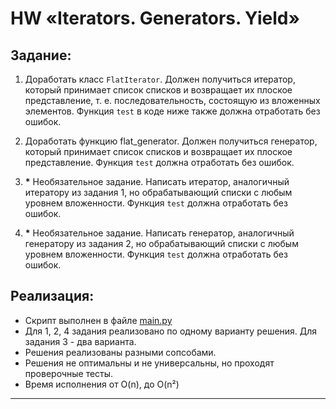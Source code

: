 # HW «Iterators. Generators. Yield»

## Задание:

1. Доработать класс `FlatIterator`. Должен получиться итератор, который принимает список списков и возвращает их плоское представление, т. е. последовательность, состоящую из вложенных элементов. Функция `test` в коде ниже также должна отработать без ошибок.

2. Доработать функцию flat_generator. Должен получиться генератор, который принимает список списков и возвращает их плоское представление.
Функция `test` должна отработать без ошибок.

1. __*__ Необязательное задание. Написать итератор, аналогичный итератору из задания 1, но обрабатывающий списки с любым уровнем вложенности. Функция `test` должна отработать без ошибок.

2. __*__ Необязательное задание. Написать генератор, аналогичный генератору из задания 2, но обрабатывающий списки с любым уровнем вложенности. Функция `test` должна отработать без ошибок.


## Реализация:

- Скрипт выполнен в файле [main.py](/main.py)
- Для 1, 2, 4 задания реализовано по одному варианту решения. Для задания 3 - два варианта.
- Решения реализованы разными сопсобами.
- Решения не оптимальны и не универсальны, но проходят проверочные тесты.
- Время исполнения от O(n), до O(n²)
  
***